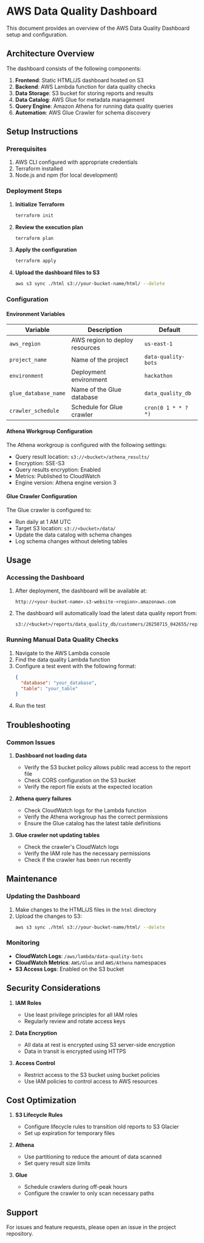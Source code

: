 # AWS Data Quality Dashboard

This document provides an overview of the AWS Data Quality Dashboard setup and configuration.

## Architecture Overview

The dashboard consists of the following components:

1. **Frontend**: Static HTML/JS dashboard hosted on S3
2. **Backend**: AWS Lambda function for data quality checks
3. **Data Storage**: S3 bucket for storing reports and results
4. **Data Catalog**: AWS Glue for metadata management
5. **Query Engine**: Amazon Athena for running data quality queries
6. **Automation**: AWS Glue Crawler for schema discovery

## Setup Instructions

### Prerequisites

1. AWS CLI configured with appropriate credentials
2. Terraform installed
3. Node.js and npm (for local development)

### Deployment Steps

1. **Initialize Terraform**
   ```bash
   terraform init
   ```

2. **Review the execution plan**
   ```bash
   terraform plan
   ```

3. **Apply the configuration**
   ```bash
   terraform apply
   ```

4. **Upload the dashboard files to S3**
   ```bash
   aws s3 sync ./html s3://your-bucket-name/html/ --delete
   ```

### Configuration

#### Environment Variables

| Variable | Description | Default |
|----------|-------------|---------|
| `aws_region` | AWS region to deploy resources | `us-east-1` |
| `project_name` | Name of the project | `data-quality-bots` |
| `environment` | Deployment environment | `hackathon` |
| `glue_database_name` | Name of the Glue database | `data_quality_db` |
| `crawler_schedule` | Schedule for Glue crawler | `cron(0 1 * * ? *)` |

#### Athena Workgroup Configuration

The Athena workgroup is configured with the following settings:
- Query result location: `s3://<bucket>/athena_results/`
- Encryption: SSE-S3
- Query results encryption: Enabled
- Metrics: Published to CloudWatch
- Engine version: Athena engine version 3

#### Glue Crawler Configuration

The Glue crawler is configured to:
- Run daily at 1 AM UTC
- Target S3 location: `s3://<bucket>/data/`
- Update the data catalog with schema changes
- Log schema changes without deleting tables

## Usage

### Accessing the Dashboard

1. After deployment, the dashboard will be available at:
   ```
   http://<your-bucket-name>.s3-website-<region>.amazonaws.com
   ```

2. The dashboard will automatically load the latest data quality report from:
   ```
   s3://<bucket>/reports/data_quality_db/customers/20250715_042655/report.json
   ```

### Running Manual Data Quality Checks

1. Navigate to the AWS Lambda console
2. Find the data quality Lambda function
3. Configure a test event with the following format:
   ```json
   {
     "database": "your_database",
     "table": "your_table"
   }
   ```
4. Run the test

## Troubleshooting

### Common Issues

1. **Dashboard not loading data**
   - Verify the S3 bucket policy allows public read access to the report file
   - Check CORS configuration on the S3 bucket
   - Verify the report file exists at the expected location

2. **Athena query failures**
   - Check CloudWatch logs for the Lambda function
   - Verify the Athena workgroup has the correct permissions
   - Ensure the Glue catalog has the latest table definitions

3. **Glue crawler not updating tables**
   - Check the crawler's CloudWatch logs
   - Verify the IAM role has the necessary permissions
   - Check if the crawler has been run recently

## Maintenance

### Updating the Dashboard

1. Make changes to the HTML/JS files in the `html` directory
2. Upload the changes to S3:
   ```bash
   aws s3 sync ./html s3://your-bucket-name/html/ --delete
   ```

### Monitoring

- **CloudWatch Logs**: `/aws/lambda/data-quality-bots`
- **CloudWatch Metrics**: `AWS/Glue` and `AWS/Athena` namespaces
- **S3 Access Logs**: Enabled on the S3 bucket

## Security Considerations

1. **IAM Roles**
   - Use least privilege principles for all IAM roles
   - Regularly review and rotate access keys

2. **Data Encryption**
   - All data at rest is encrypted using S3 server-side encryption
   - Data in transit is encrypted using HTTPS

3. **Access Control**
   - Restrict access to the S3 bucket using bucket policies
   - Use IAM policies to control access to AWS resources

## Cost Optimization

1. **S3 Lifecycle Rules**
   - Configure lifecycle rules to transition old reports to S3 Glacier
   - Set up expiration for temporary files

2. **Athena**
   - Use partitioning to reduce the amount of data scanned
   - Set query result size limits

3. **Glue**
   - Schedule crawlers during off-peak hours
   - Configure the crawler to only scan necessary paths

## Support

For issues and feature requests, please open an issue in the project repository.
